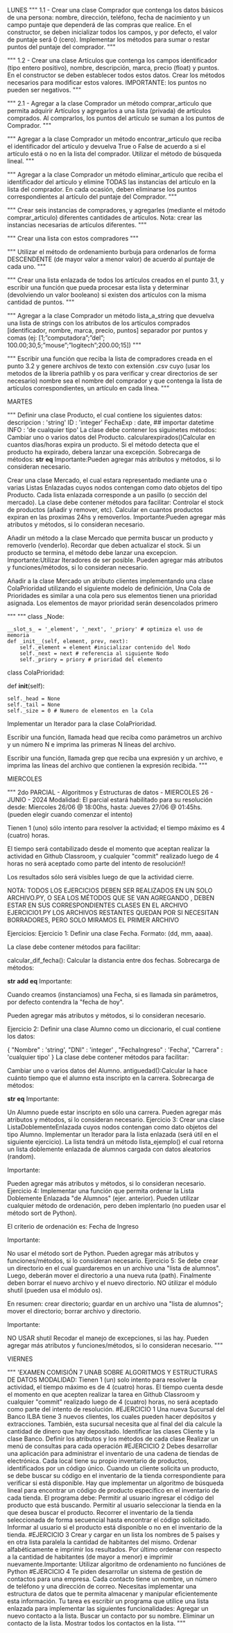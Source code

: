 LUNES
""" 1.1 - Crear una clase Comprador que contenga los datos básicos de una persona: nombre, dirección, teléfono, fecha de nacimiento y un campo puntaje que dependerá de las compras que realice. En el constructor, se deben inicializar todos los campos, y por defecto, el valor de puntaje será 0 (cero). Implementar los métodos para sumar o restar puntos del puntaje del comprador. """

""" 1.2 - Crear una clase Artículos que contenga los campos identificador (tipo entero positivo), nombre, descripción, marca, precio (float) y puntos. En el constructor se deben establecer todos estos datos. Crear los métodos necesarios para modificar estos valores. IMPORTANTE: los puntos no pueden ser negativos.
"""

""" 2.1 - Agregar a la clase Comprador un método comprar_articulo que permita adquirir Artículos y agregarlos a una lista (privada) de artículos comprados. Al comprarlos, los puntos del artículo se suman a los puntos de Comprador. """

""" Agregar a la clase Comprador un método encontrar_articulo que reciba el identificador del artículo y devuelva True o False de acuerdo a si el artículo está o no en la lista del comprador. Utilizar el método de búsqueda lineal. """


""" Agregar a la clase Comprador un método eliminar_articulo que reciba el identificador del artículo y elimine TODAS las instancias del artículo en la lista del comprador. En cada ocasión, deben eliminarse los puntos correspondientes al artículo del puntaje del Comprador. """


""" Crear seis instancias de compradores, y agregarles (mediante el método comprar_articulo) diferentes cantidades de artículos. Nota: crear las instancias necesarias de artículos diferentes.
"""

""" Crear una lista con estos compradores """


""" Utilizar el método de ordenamiento burbuja para ordenarlos de forma DESCENDENTE (de mayor valor a menor valor) de acuerdo al puntaje de cada uno. """

""" Crear una lista enlazada de todos los artículos creados en el punto 3.1, y escribir una función que pueda procesar esta lista y determinar (devolviendo un valor booleano) si existen dos artículos con la misma cantidad de puntos.
 """


""" Agregar a la clase Comprador un método lista_a_string que devuelva una lista de strings con los atributos de los artículos comprados [identificador, nombre, marca, precio, puntos] separador por puntos y comas (ej: [1;”computadora”;”del”; 100.00;30,5;”mouse”;”logitech”;200.00;15]) """

""" Escribir una función que reciba la lista de compradores creada en el punto 3.2 y genere archivos de texto con extensión .csv cuyo (usar los metodos de la libreria pathlib y os para verificar y crear directorios de ser necesario) nombre sea el nombre del comprador y que contenga la lista de artículos correspondientes, un artículo en cada línea.
 """

MARTES

""" 
Definir una clase Producto, el cual contiene los siguientes datos:
descripcion : 'string' 
ID : 'integer' 
FechaExp : date, ## importar datetime 
INFO : 'de cualquier tipo' 
La clase debe contener los siguinetes métodos:
Cambiar uno o varios datos del Producto.
calcularexpirados()Calcular en cuantos dias/horas expira un producto. Si el método detecta que el producto ha expirado, debera lanzar una excepción.
Sobrecarga de métodos:
__str__
__eq__
Importante:Pueden agregar más atributos y métodos, si lo consideran necesario.

Crear una clase Mercado, el cual estara representado mediante una o varias Listas Enlazadas cuyos nodos contengan como dato objetos del tipo Producto. Cada lista enlazada corresponde a un pasillo (o sección del mercado).
La clase debe contener métodos para facilitar:
Controlar el stock de productos (añadir y remover, etc).
Calcular en cuantos productos expiran en las proximas 24hs y removerlos.
Importante:Pueden agregar más atributos y métodos, si lo consideran necesario.

Añadir un método a la clase Mercado que permita buscar un producto y removerlo (venderlo). Recordar que deben actualizar el stock. Si un producto se termina, el método debe lanzar una excepcion.
Importante:Utilizar Iteradores de ser posible.
Pueden agregar más atributos y funciones/métodos, si lo consideran necesario. 

Añadir a la clase Mercado un atributo clientes implementando una clase ColaPrioridad utilizando el siguiente modelo de definición,  Una Cola de Prioridades es similar a una cola pero sus elementos tienen una prioridad asignada. Los elementos de mayor prioridad serán desencolados primero

"""
"""
class _Node:

    __slot_s_ = '_element', '_next', '_priory' # optimiza el uso de memoria
    def _init__(self, element, prev, next):
        self._element = element #inicializar contenido del Nodo
        self._next = next # referencia al siguiente Nodo
        self._priory = priory # prioridad del elemento
        
class ColaPrioridad:

def __init__(self):
    
    self._head = None
    self._tail = None
    self._size = 0 # Numero de elementos en la Cola

Implementar un Iterador para la clase ColaPrioridad.

Escribir una función, llamada head que reciba como parámetros un archivo y un número N e imprima las primeras N líneas del archivo. 

Escribir una función, llamada grep que reciba una expresión y un archivo, e imprima las líneas del archivo que contienen la expresión recibida. 
"""

MIERCOLES

""" 2do PARCIAL - Algoritmos y Estructuras de datos - MIERCOLES 26 - JUNIO - 2024
Modalidad:
El parcial estará habilitado para su resolución desde: Miercoles 26/06 @ 18:00hs, hasta: Jueves 27/06 @ 01:45hs. (pueden elegir cuando comenzar el intento)

Tienen 1 (uno) sólo intento para resolver la actividad; el tiempo máximo es 4 (cuatro) horas.

El tiempo será contabilizado desde el momento que aceptan realizar la actividad en Github Classroom, y cualquier "commit" realizado luego de 4 horas no será aceptado como parte del intento de resolución!!

Los resultados sólo será visibles luego de que la actividad cierre.

NOTA: TODOS LOS EJERCICIOS DEBEN SER REALIZADOS EN UN SOLO ARCHIVO.PY, O SEA LOS MÉTODOS QUE SE VAN AGREGANDO , DEBEN ESTAR EN SUS CORRESPONDIENTES CLASES EN EL ARCHIVO EJERCICIO1.PY LOS ARCHIVOS RESTANTES QUEDAN POR SI NECESITAN BORRADORES, PERO SOLO MIRAMOS EL PRIMER ARCHIVO

Ejercicios:
Ejercicio 1:
Definir una clase Fecha. Formato: (dd, mm, aaaa).

La clase debe contener métodos para facilitar:

calcular_dif_fecha(): Calcular la distancia entre dos fechas.
Sobrecarga de métodos:

__str__
__add__
__eq__
Importante:

Cuando creamos (instanciamos) una Fecha, si es llamada sin parámetros, por defecto contendra la "fecha de hoy".

Pueden agregar más atributos y métodos, si lo consideran necesario.

Ejercicio 2:
Definir una clase Alumno como un diccionario, el cual contiene los datos:


{ "Nombre" : 'string',
  "DNI" : 'integer' ,
  "FechaIngreso" : 'Fecha',
  "Carrera" : 'cualquier tipo' }
La clase debe contener métodos para facilitar:

Cambiar uno o varios datos del Alumno.
antiguedad():Calcular la hace cuánto tiempo que el alumno esta inscripto en la carrera.
Sobrecarga de métodos:

__str__
__eq__
Importante:

Un Alumno puede estar inscripto en sólo una carrera.
Pueden agregar más atributos y métodos, si lo consideran necesario.
Ejercicio 3:
Crear una clase ListaDoblementeEnlazada cuyos nodos contengan como dato objetos del tipo Alumno. Implementar un Iterador para la lista enlazada (será útil en el siguiente ejercicio). La lista tendrá un método lista_ejemplo() el cual retorna un lista doblemente enlazada de alumnos cargada con datos aleatorios (random).

Importante:

Pueden agregar más atributos y métodos, si lo consideran necesario.
Ejercicio 4:
Implementar una función que permita ordenar la Lista Doblemente Enlazada "de Alumnos" (ejer. anterior). Pueden utilizar cualquier método de ordenación, pero deben implentarlo (no pueden usar el método sort de Python).

El criterio de ordenación es: Fecha de Ingreso

Importante:

No usar el método sort de Python.
Pueden agregar más atributos y funciones/métodos, si lo consideran necesario.
Ejercicio 5:
Se debe crear un directorio en el cual guardaremos en un archivo una "lista de alumnos". Luego, deberán mover el directorio a una nueva ruta (path). Finalmente deben borrar el nuevo archivo y el nuevo directorio. NO útilizar el módulo shutil (pueden usa el módulo os).

En resumen: crear directorio; guardar en un archivo una "lista de alumnos"; mover el directorio; borrar archivo y directorio.

Importante:

NO USAR shutil
Recodar el manejo de excepciones, si las hay.
Pueden agregar más atributos y funciones/métodos, si lo consideran necesario. """

VIERNES


""" 'EXAMEN COMISIÓN 7 UNAB SOBRE ALGORITMOS Y ESTRUCTURAS DE DATOS
MODALIDAD: Tienen 1 (un) solo intento para resolver la actividad, el tiempo máximo es de 4 (cuatro) horas. El tiempo cuenta desde el
momento en que acepten realizar la tarea en Github Classroom y cualquier "commit" realizado luego de 4 (cuatro) horas, no será aceptado
como parte del intento de resolución.
#EJERCICIO 1 Una nueva Sucursal del Banco ILBA tiene 3 nuevos clientes, los cuales pueden hacer depósitos y extracciones. También, esta
sucursal necesita que al final del día calcule la cantidad de dinero que hay depositado. Identificar las clases Cliente y la clase Banco. Definir los
atributos y los métodos de cada clase Realizar un menú de consultas para cada operación
#EJERCICIO 2 Debes desarrollar una aplicación para administrar el inventario de una cadena de tiendas de electrónica. Cada local tiene su
propio inventario de productos, identificados por un código único. Cuando un cliente solicita un producto, se debe buscar su código en el
inventario de la tienda correspondiente para verificar si está disponible. Hay que implementar un algoritmo de búsqueda lineal para encontrar
un código de producto específico en el inventario de cada tienda. El programa debe: Permitir al usuario ingresar el código del producto que
está buscando. Permitir al usuario seleccionar la tienda en la que desea buscar el producto. Recorrer el inventario de la tienda seleccionada de
forma secuencial hasta encontrar el código solicitado. Informar al usuario si el producto está disponible o no en el inventario de la tienda.
#EJERCICIO 3 Crear y cargar en un lista los nombres de 5 países y en otra lista paralela la cantidad de habitantes del mismo. Ordenar
alfabéticamente e imprimir los resultados. Por último ordenar con respecto a la cantidad de habitantes (de mayor a menor) e imprimir
nuevamente.Importante: Utilizar algoritmo de ordenamiento no funciónes de Python
#EJERCICIO 4 Te piden desarrollar un sistema de gestión de contactos para una empresa. Cada contacto tiene un nombre, un número de
teléfono y una dirección de correo. Necesitas implementar una estructura de datos que te permita almacenar y manipular eficientemente esta
información. Tu tarea es escribir un programa que utilice una lista enlazada para implementar las siguientes funcionalidades: Agregar un nuevo
contacto a la lista. Buscar un contacto por su nombre. Eliminar un contacto de la lista. Mostrar todos los contactos en la lista.
"""

